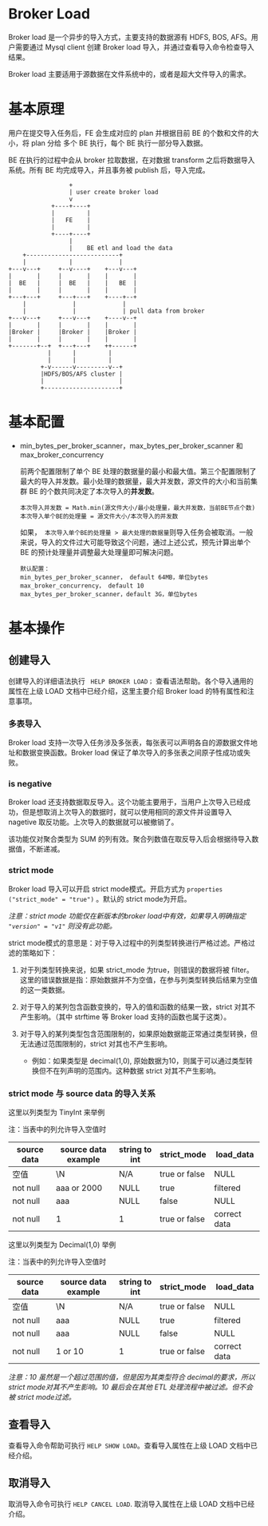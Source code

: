 # Broker Load
Broker load 是一个异步的导入方式，主要支持的数据源有 HDFS, BOS, AFS。用户需要通过 Mysql client 创建 Broker load 导入，并通过查看导入命令检查导入结果。

Broker load 主要适用于源数据在文件系统中的，或者是超大文件导入的需求。

# 基本原理

用户在提交导入任务后，FE 会生成对应的 plan 并根据目前 BE 的个数和文件的大小，将 plan 分给 多个 BE 执行，每个 BE 执行一部分导入数据。

BE 在执行的过程中会从 broker 拉取数据，在对数据 transform 之后将数据导入系统。所有 BE 均完成导入，并且事务被 publish 后，导入完成。

```
                 +
                 | user create broker load
                 v
            +----+----+
            |         |
            |   FE    |
            |         |
            +----+----+
                 |
                 |    BE etl and load the data
    +--------------------------+
    |            |             |
+---v---+     +--v----+    +---v---+
|       |     |       |    |       |
|  BE   |     |  BE   |    |   BE  |
|       |     |       |    |       |
+---+---+     +---+---+    +----+--+
    |             |             |
    |             |             | pull data from broker
+---v---+     +---v---+    +----v--+
|       |     |       |    |       |
|Broker |     |Broker |    |Broker |
|       |     |       |    |       |
+-------+--+  +---+---+    ++------+
           |      |         |
           |      |         |
         +-v------v---------v--+
         |HDFS/BOS/AFS cluster |
         |                     |
         +---------------------+

```

# 基本配置
+ min\_bytes\_per\_broker\_scanner，max\_bytes\_per\_broker\_scanner 和 max\_broker\_concurrency
		
	前两个配置限制了单个 BE 处理的数据量的最小和最大值。第三个配置限制了最大的导入并发数。最小处理的数据量，最大并发数，源文件的大小和当前集群 BE 的个数共同决定了本次导入的**并发数**。
	
	```本次导入并发数 = Math.min(源文件大小/最小处理量，最大并发数，当前BE节点个数)```
	```本次导入单个BE的处理量 = 源文件大小/本次导入的并发数```
	
	如果，``` 本次导入单个BE的处理量 > 最大处理的数据量```则导入任务会被取消。一般来说，导入的文件过大可能导致这个问题，通过上述公式，预先计算出单个 BE 的预计处理量并调整最大处理量即可解决问题。
	
	```
	默认配置：
	min_bytes_per_broker_scanner， default 64MB，单位bytes
	max_broker_concurrency， default 10
	max_bytes_per_broker_scanner，default 3G，单位bytes
	
	```	

# 基本操作
## 创建导入
创建导入的详细语法执行 ``` HELP BROKER LOAD；``` 查看语法帮助。各个导入通用的属性在上级 LOAD 文档中已经介绍，这里主要介绍 Broker load 的特有属性和注意事项。

### 多表导入
Broker load 支持一次导入任务涉及多张表，每张表可以声明各自的源数据文件地址和数据变换函数。Broker load 保证了单次导入的多张表之间原子性成功或失败。

### is negative
Broker load 还支持数据取反导入。这个功能主要用于，当用户上次导入已经成功，但是想取消上次导入的数据时，就可以使用相同的源文件并设置导入 nagetive 取反功能。上次导入的数据就可以被撤销了。

该功能仅对聚合类型为 SUM 的列有效。聚合列数值在取反导入后会根据待导入数据值，不断递减。

### strict mode
Broker load 导入可以开启 strict mode模式。开启方式为 ```properties ("strict_mode" = "true")``` 。默认的 strict mode为开启。

*注意：strict mode 功能仅在新版本的broker load中有效，如果导入明确指定 ```"version" = "v1"``` 则没有此功能。*

strict mode模式的意思是：对于导入过程中的列类型转换进行严格过滤。严格过滤的策略如下：

1. 对于列类型转换来说，如果 strict\_mode 为true，则错误的数据将被 filter。这里的错误数据是指：原始数据并不为空值，在参与列类型转换后结果为空值的这一类数据。

2. 对于导入的某列包含函数变换的，导入的值和函数的结果一致，strict 对其不产生影响。（其中 strftime 等 Broker load 支持的函数也属于这类）。

3. 对于导入的某列类型包含范围限制的，如果原始数据能正常通过类型转换，但无法通过范围限制的，strict 对其也不产生影响。
	+ 例如：如果类型是 decimal(1,0), 原始数据为10，则属于可以通过类型转换但不在列声明的范围内。这种数据 strict 对其不产生影响。

### strict mode 与 source data 的导入关系

这里以列类型为 TinyInt 来举例

注：当表中的列允许导入空值时

source data | source data example | string to int   | strict_mode        | load_data
------------|---------------------|-----------------|--------------------|---------
空值        | \N                  | N/A             | true or false      | NULL
not null    | aaa or 2000         | NULL            | true               | filtered
not null    | aaa                 | NULL            | false              | NULL
not null    | 1                   | 1               | true or false      | correct data

这里以列类型为 Decimal(1,0) 举例
 
注：当表中的列允许导入空值时

source data | source data example | string to int   | strict_mode        | load_data
------------|---------------------|-----------------|--------------------|---------
空值        | \N                  | N/A             | true or false      | NULL
not null    | aaa                 | NULL            | true               | filtered
not null    | aaa                 | NULL            | false              | NULL
not null    | 1 or 10             | 1               | true or false      | correct data

*注意：10 虽然是一个超过范围的值，但是因为其类型符合 decimal的要求，所以 strict mode对其不产生影响。10 最后会在其他 ETL 处理流程中被过滤。但不会被 strict mode过滤。*

## 查看导入
查看导入命令帮助可执行 ``` HELP SHOW LOAD ```。查看导入属性在上级 LOAD 文档中已经介绍。

## 取消导入
取消导入命令可执行 ``` HELP CANCEL LOAD ```. 取消导入属性在上级 LOAD 文档中已经介绍。